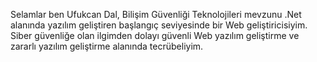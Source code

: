 Selamlar ben Ufukcan Dal, Bilişim Güvenliği Teknolojileri mevzunu .Net alanında yazılım geliştiren başlangıç seviyesinde bir Web geliştiricisiyim.
Siber güvenliğe olan ilgimden dolayı güvenli Web yazılım geliştirme ve zararlı yazılım geliştirme alanında tecrübeliyim.
